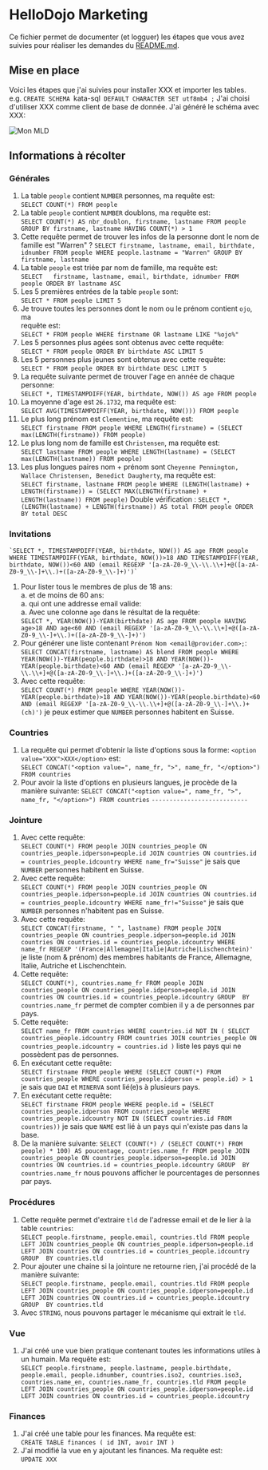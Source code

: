 # HelloDojo Marketing

Ce fichier permet de documenter (et logguer) les étapes que vous avez suivies
pour réaliser les demandes du [README.md](README.md).

## Mise en place
Voici les étapes que j'ai suivies pour installer XXX et importer les tables.
e.g. `CREATE SCHEMA `kata-sql` DEFAULT CHARACTER SET utf8mb4 ;`
J'ai choisi d'utiliser XXX comme client de base de donnée.
J'ai généré le schéma avec XXX:

![Mon MLD](schema.jpg "Mon MLD généré avec XXX")


## Informations à récolter

### Générales
1. La table `people` contient `NUMBER` personnes, ma requête est:  
   `SELECT COUNT(*) FROM people`
1. La table `people` contient `NUMBER` doublons, ma requête est:  
   `SELECT COUNT(*) AS nbr_doublon, firstname, lastname FROM people GROUP BY firstname, lastname HAVING COUNT(*) > 1`
1. Cette requête permet de trouver les infos de la personne dont le nom de
   famille est "Warren" ?
   `SELECT firstname, lastname, email, birthdate, idnumber FROM people WHERE people.lastname = "Warren" GROUP BY firstname, lastname`
1. La table `people` est triée par nom de famille, ma requête est:  
   `SELECT   firstname, lastname, email, birthdate, idnumber
    FROM     people
    ORDER BY lastname ASC`
1. Les 5 premières entrées de la table `people` sont:  
   `SELECT * FROM people LIMIT 5`
1. Je trouve toutes les personnes dont le nom ou le prénom contient `ojo`, ma  
  requête est:  
  `SELECT * FROM people WHERE firstname OR lastname LIKE "%ojo%"`
1. Les 5 personnes plus agées sont obtenus avec cette requête:  
  `SELECT * FROM people ORDER BY birthdate ASC LIMIT 5`
1. Les 5 personnes plus jeunes sont obtenus avec cette requête:  
  `SELECT * FROM people ORDER BY birthdate DESC LIMIT 5`
1. La requête suivante permet de trouver l'age en année de chaque personne:  
  `SELECT *, TIMESTAMPDIFF(YEAR, birthdate, NOW()) AS age FROM people`
1. La moyenne d'age est `26.1732`, ma requête est:  
  `SELECT AVG(TIMESTAMPDIFF(YEAR, birthdate, NOW())) FROM people`
1. Le plus long prénom est `Clementine`, ma requête est:  
  `SELECT firstname FROM people WHERE LENGTH(firstname) = (SELECT max(LENGTH(firstname)) FROM people)`
1. Le plus long nom de famille est `Christensen`, ma requête est:  
  `SELECT lastname FROM people WHERE LENGTH(lastname) = (SELECT max(LENGTH(lastname)) FROM people)`
1. Les plus longues paires nom + prénom sont `Cheyenne Pennington, Wallace Christensen, Benedict Daugherty`, ma requête est:  
  `SELECT firstname, lastname FROM people WHERE (LENGTH(lastname) + LENGTH(firstname)) = (SELECT MAX(LENGTH(firstname) + LENGTH(lastname)) FROM people)`
  Double vérification :
  `SELECT *, (LENGTH(lastname) + LENGTH(firstname)) AS total FROM people ORDER BY total DESC`

### Invitations
    `SELECT *, TIMESTAMPDIFF(YEAR, birthdate, NOW()) AS age FROM people
    WHERE TIMESTAMPDIFF(YEAR, birthdate, NOW())>18 AND TIMESTAMPDIFF(YEAR, birthdate, NOW())<60 AND (email REGEXP '[a-zA-Z0-9_\\-\\.\\+]+@([a-zA-Z0-9_\\-]+\\.)+([a-zA-Z0-9_\\-]+)')`
1. Pour lister tous le membres de plus de 18 ans:  
  a. et de moins de 60 ans:  
  a. qui ont une addresse email valide:  
  a. Avec une colonne `age` dans le résultat de la requête:  
  `SELECT *, YEAR(NOW())-YEAR(birthdate) AS age FROM people
    HAVING age>18 AND age<60 AND (email REGEXP '[a-zA-Z0-9_\\-\\.\\+]+@([a-zA-Z0-9_\\-]+\\.)+([a-zA-Z0-9_\\-]+)')`
1. Pour générer une liste contenant `Prénom Nom <email@provider.com>;`:  
    `SELECT CONCAT(firstname, lastname) AS blend
    FROM people
    WHERE YEAR(NOW())-YEAR(people.birthdate)>18 AND YEAR(NOW())-YEAR(people.birthdate)<60 AND (email REGEXP '[a-zA-Z0-9_\\-\\.\\+]+@([a-zA-Z0-9_\\-]+\\.)+([a-zA-Z0-9_\\-]+)')`
1. Avec cette requête:  
     `SELECT COUNT(*)
    FROM people
    WHERE YEAR(NOW())-YEAR(people.birthdate)>18 AND YEAR(NOW())-YEAR(people.birthdate)<60 AND (email REGEXP '[a-zA-Z0-9_\\-\\.\\+]+@([a-zA-Z0-9_\\-]+\\.)+(ch)')`
   je peux estimer que `NUMBER` personnes habitent en Suisse.

### Countries
1. La requête qui permet d'obtenir la liste d'options
   sous la forme: `<option value="XXX">XXX</option>` est:  
   `SELECT CONCAT("<option value=", name_fr, ">", name_fr, "</option>") FROM countries`
1. Pour avoir la liste d'options en plusieurs langues, je procède de la manière suivante:
`SELECT CONCAT("<option value=", name_fr, ">", name_fr, "</option>") FROM countries`
`---------------------------`

### Jointure
1. Avec cette requête:  
    `SELECT COUNT(*) FROM people
    JOIN countries_people
    ON countries_people.idperson=people.id
    JOIN countries
    ON countries.id = countries_people.idcountry
    WHERE name_fr="Suisse"`
   je sais que `NUMBER` personnes habitent en Suisse.
1. Avec cette requête:  
    `SELECT COUNT(*) FROM people
    JOIN countries_people
    ON countries_people.idperson=people.id
    JOIN countries
    ON countries.id = countries_people.idcountry
    WHERE name_fr!="Suisse"`
   je sais que `NUMBER` personnes n'habitent pas en Suisse.
1. Avec cette requête:  
    `SELECT CONCAT(firstname, " ", lastname) FROM people
    JOIN countries_people
    ON countries_people.idperson=people.id
    JOIN countries
    ON countries.id = countries_people.idcountry
    WHERE name_fr REGEXP '(France|Allemagne|Italie|Autriche|Lischenchtein)'`
   je liste (nom & prénom) des membres habitants de France, Allemagne, Italie, Autriche
   et Lischenchtein.
1. Cette requête:  
    `SELECT COUNT(*), countries.name_fr FROM people
    JOIN countries_people
    ON countries_people.idperson=people.id
    JOIN countries
    ON countries.id = countries_people.idcountry
    GROUP  BY countries.name_fr`
   permet de compter combien il y a de personnes par pays.
1. Cette requête:  
     `SELECT name_fr FROM countries WHERE countries.id NOT IN ( SELECT countries_people.idcountry FROM countries JOIN countries_people ON countries_people.idcountry = countries.id )`
   liste les pays qui ne possèdent pas de personnes.
1. En exécutant cette requête:  
     `SELECT firstname FROM people WHERE (SELECT COUNT(*) FROM countries_people WHERE countries_people.idperson = people.id) > 1`
   je sais que `DAI` et `MINERVA` sont lié(e)s à plusieurs pays.
1. En exécutant cette requête:  
    `SELECT firstname FROM people
    WHERE people.id = (SELECT countries_people.idperson FROM countries_people
    WHERE countries_people.idcountry NOT IN (SELECT countries.id FROM countries))`
   je sais que `NAME` est lié à un pays qui n'existe pas dans la base.
1. De la manière suivante:
    `SELECT (COUNT(*) / (SELECT COUNT(*) FROM people) * 100) AS poucentage, countries.name_fr FROM people
    JOIN countries_people
    ON countries_people.idperson=people.id
    JOIN countries
    ON countries.id = countries_people.idcountry
    GROUP  BY countries.name_fr`
   nous pouvons afficher le pourcentages de personnes par pays.


### Procédures

1. Cette requête permet d'extraire `tld` de l'adresse email et de le lier à la
   table `countries`:  
    `SELECT people.firstname, people.email, countries.tld FROM people
    LEFT JOIN countries_people
    ON countries_people.idperson=people.id
    LEFT JOIN countries
    ON countries.id = countries_people.idcountry
    GROUP  BY countries.tld`
1. Pour ajouter une chaine si la jointure ne retourne rien, j'ai procédé de la
   manière suivante:  
   `SELECT people.firstname, people.email, countries.tld FROM people
   LEFT JOIN countries_people
   ON countries_people.idperson=people.id
   LEFT JOIN countries
   ON countries.id = countries_people.idcountry
   GROUP  BY countries.tld`
1. Avec `STRING`, nous pouvons partager le mécanisme qui extrait le `tld`.

### Vue
1. J'ai créé une vue bien pratique contenant toutes les informations utiles à
   un humain. Ma requête est:  
   `SELECT people.firstname, people.lastname, people.birthdate, people.email, people.idnumber, countries.iso2, countries.iso3, countries.name_en, countries.name_fr, countries.tld
FROM people
   LEFT JOIN countries_people
   ON countries_people.idperson=people.id
   LEFT JOIN countries
   ON countries.id = countries_people.idcountry`

### Finances
1. J'ai créé une table pour les finances. Ma requête est:  
   `CREATE TABLE finances ( id INT, avoir INT )`
1. J'ai modifié la vue en y ajoutant les finances. Ma requête est:  
   `UPDATE XXX`
